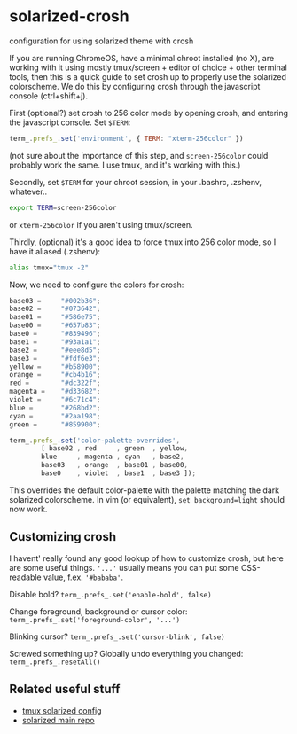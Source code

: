 solarized-crosh
===============

configuration for using solarized theme with crosh

If you are running ChromeOS, have a minimal chroot installed (no X), are working with it using mostly tmux/screen + editor of choice + other terminal tools, then this is a quick guide to set crosh up to properly use the solarized colorscheme. We do this by configuring crosh through the javascript console (ctrl+shift+j).

First (optional?) set crosh to 256 color mode by opening crosh, and entering the javascript console. Set ```$TERM```:

```javascript
term_.prefs_.set('environment', { TERM: "xterm-256color" })
```
(not sure about the importance of this step, and ```screen-256color``` could probably work the same. I use tmux, and it's working with this.) 


Secondly, set ```$TERM``` for your chroot session, in your .bashrc, .zshenv, whatever..
 
```bash
export TERM=screen-256color
```
or ```xterm-256color``` if you aren't using tmux/screen.


Thirdly, (optional) it's a good idea to force tmux into 256 color mode, so I have it aliased (.zshenv):

```bash
alias tmux="tmux -2"
```


Now, we need to configure the colors for crosh: 

```javascript
base03 =     "#002b36";
base02 =     "#073642";
base01 =     "#586e75";
base00 =     "#657b83";
base0 =      "#839496";
base1 =      "#93a1a1";
base2 =      "#eee8d5";
base3 =      "#fdf6e3";
yellow =     "#b58900";
orange =     "#cb4b16";
red =        "#dc322f";
magenta =    "#d33682";
violet =     "#6c71c4";
blue =       "#268bd2";
cyan =       "#2aa198";
green =      "#859900";

term_.prefs_.set('color-palette-overrides',
        [ base02 , red     , green  , yellow,
        blue     , magenta , cyan   , base2,
        base03   , orange  , base01 , base00,
        base0    , violet  , base1  , base3 ]);
```
This overrides the default color-palette with the palette matching the dark solarized colorscheme. In vim (or equivalent), ```set background=light``` should now work.

## Customizing crosh
I havent' really found any good lookup of how to customize crosh, but here are some useful things. ```'...'``` usually means you can put some CSS-readable value, f.ex. ```'#bababa'```.

Disable bold? ```term_.prefs_.set('enable-bold', false)```

Change foreground, background or cursor color: ```term_.prefs_.set('foreground-color', '...')```

Blinking cursor? ```term_.prefs_.set('cursor-blink', false)```

Screwed something up?  Globally undo everything you changed: ```term_.prefs_.resetAll()```


## Related useful stuff

* [tmux solarized config](https://github.com/seebi/tmux-colors-solarized)
* [solarized main repo](https://github.com/altercation/solarized)
